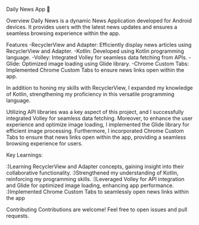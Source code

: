 Daily News App 📰

Overview
Daily News is a dynamic News Application developed for Android devices. It provides users with the latest news updates and ensures a seamless browsing experience within the app.

Features
-RecyclerView and Adapter: Efficiently display news articles using RecyclerView and Adapter.
-Kotlin: Developed using Kotlin programming language.
-Volley: Integrated Volley for seamless data fetching from APIs.
-Glide: Optimized image loading using Glide library.
-Chrome Custom Tabs: Implemented Chrome Custom Tabs to ensure news links open within the app.

In addition to honing my skills with RecyclerView, I expanded my knowledge of Kotlin, strengthening my proficiency in this versatile programming language.

Utilizing API libraries was a key aspect of this project, and I successfully integrated Volley for seamless data fetching. Moreover, to enhance the user experience and optimize image loading, I implemented the Glide library for efficient image processing. Furthermore, I incorporated Chrome Custom Tabs to ensure that news links open within the app, providing a seamless browsing experience for users.

Key Learnings:

:)Learning RecyclerView and Adapter concepts, gaining insight into their collaborative functionality.
:)Strengthened my understanding of Kotlin, reinforcing my programming skills.
:)Leveraged Volley for API integration and Glide for optimized image loading, enhancing app performance.
:)Implemented Chrome Custom Tabs to seamlessly open news links within the app

Contributing
Contributions are welcome! Feel free to open issues and pull requests.

